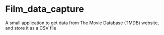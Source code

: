 # Film_data_capture
A small application to get data from The Movie Database (TMDB) website, and store it as a CSV file
